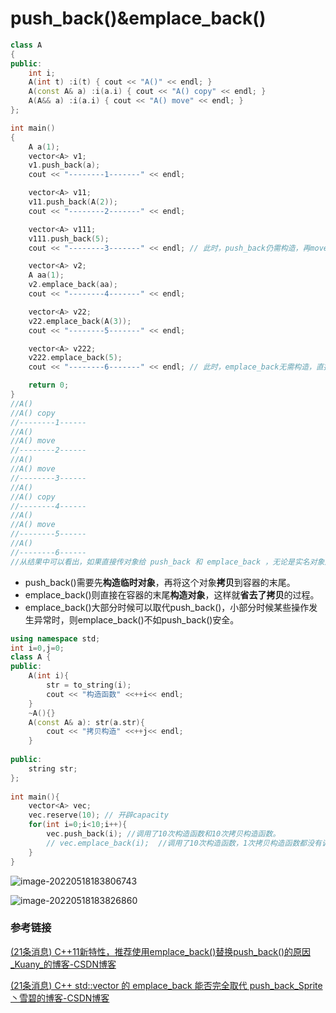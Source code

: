 # push_back()&emplace_back()

```cpp
class A
{
public:
    int i;
    A(int t) :i(t) { cout << "A()" << endl; }
    A(const A& a) :i(a.i) { cout << "A() copy" << endl; }
    A(A&& a) :i(a.i) { cout << "A() move" << endl; }
};

int main()
{
    A a(1);
    vector<A> v1;
    v1.push_back(a);
    cout << "--------1-------" << endl;

    vector<A> v11;
    v11.push_back(A(2));
    cout << "--------2-------" << endl;

    vector<A> v111;
    v111.push_back(5);
    cout << "--------3-------" << endl; // 此时，push_back仍需构造，再move

    vector<A> v2;
    A aa(1);
    v2.emplace_back(aa);
    cout << "--------4-------" << endl;

    vector<A> v22;
    v22.emplace_back(A(3));
    cout << "--------5-------" << endl;

    vector<A> v222;
    v222.emplace_back(5);
    cout << "--------6-------" << endl; // 此时，emplace_back无需构造，直接move

    return 0;
}
//A()
//A() copy
//--------1------
//A()
//A() move
//--------2------
//A()
//A() move
//--------3------
//A()
//A() copy
//--------4------
//A()
//A() move
//--------5------
//A()
//--------6------
//从结果中可以看出，如果直接传对象给 push_back 和 emplace_back ，无论是实名对象还是匿名对象，结果都是一样的，但是 emplace_back 不同的是你可以直接传构造对象的参数，然后emplace_back函数里通过参数来直接构造对象，从而少了一次构造，效率更高。
```

- push_back()需要先**构造临时对象**，再将这个对象**拷贝**到容器的末尾。
- emplace_back()则直接在容器的末尾**构造对象**，这样就**省去了拷贝**的过程。
- emplace_back()大部分时候可以取代push_back()，小部分时候某些操作发生异常时，则emplace_back()不如push_back()安全。

```cpp
using namespace std;
int i=0,j=0;
class A {
public:
    A(int i){
        str = to_string(i);
        cout << "构造函数" <<++i<< endl; 
    }
    ~A(){}
    A(const A& a): str(a.str){
        cout << "拷贝构造" <<++j<< endl;
    }
 
public:
    string str;
};
 
int main(){
    vector<A> vec;
    vec.reserve(10); // 开辟capacity
    for(int i=0;i<10;i++){
        vec.push_back(i); //调用了10次构造函数和10次拷贝构造函数。
		// vec.emplace_back(i);  //调用了10次构造函数，1次拷贝构造函数都没有调用过。
    }
}
```

![image-20220518183806743](https://hanbabang-1311741789.cos.ap-chengdu.myqcloud.com/Pics/image-20220518183806743.png)

![image-20220518183826860](https://hanbabang-1311741789.cos.ap-chengdu.myqcloud.com/Pics/image-20220518183826860.png)

### 参考链接

[(21条消息) C++11新特性，推荐使用emplace_back()替换push_back()的原因_Kuany_的博客-CSDN博客](https://blog.csdn.net/weixin_44718794/article/details/108321232?spm=1001.2101.3001.6661.1&depth_1-utm_relevant_index=1)

[(21条消息) C++ std::vector 的 emplace_back 能否完全取代 push_back_Sprite丶雪碧的博客-CSDN博客](https://blog.csdn.net/u012088909/article/details/105309570?spm=1001.2101.3001.6661.1&depth_1-utm_relevant_index=1)